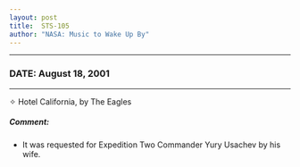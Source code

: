 ```yaml
---
layout: post
title:  STS-105
author: "NASA: Music to Wake Up By"
---
```


----
### DATE: August 18, 2001
----
✧ Hotel California, by The Eagles

##### Comment:
* It was requested for Expedition Two Commander Yury Usachev by his wife.
